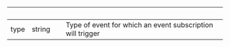 
|&nbsp;|&nbsp;|&nbsp;|&nbsp;|
|---|---|---|---|
| type | string | | Type of event for which an event subscription will trigger |